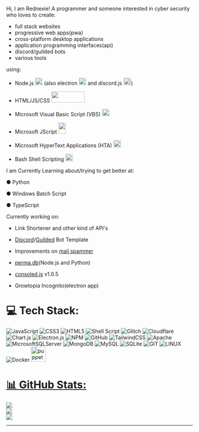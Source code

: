 Hi, I am Rednexie! A programmer and someone interested in cyber security who loves to create:

- full stack websites
- progressive web apps(pwa)
- cross-platform desktop applications
- application programming interfaces(api)
- discord/guilded bots
- various tools

using:


- Node.js <img src='https://encrypted-tbn0.gstatic.com/images?q=tbn:ANd9GcR_5WV7VpA7O5nDNXRiO9WhuwwGvVHwTc5Nww&usqp=CAU' width="20" height="20"></img> (also electron <img src='https://user-images.githubusercontent.com/3600593/60781010-41dfae80-a173-11e9-99f9-03a8b712b87d.png' width="20" height="20"></img> and discord.js <img src='https://encrypted-tbn0.gstatic.com/images?q=tbn:ANd9GcT0dzhAZ5lC0HknAS5rztchyPMSHeMoVHXX9MaokIWqA22sp0jEKVqoQHZEOiUTdAZaQSw&usqp=CAU' width="20" height="20"></img>)

- HTML/JS/CSS  <img src='https://cdn.vectorstock.com/i/preview-1x/25/67/set-three-icons-html-css-javascript-vector-26022567.jpg' width="90" height="30"></img>

- Microsoft Visual Basic Script (VBS) <img src='https://w7.pngwing.com/pngs/237/332/png-transparent-vbscript-scripting-language-visual-basic-microsoft-analyst-angle-text-rectangle-thumbnail.png' width="20" height="20"></img>

- Microsoft JScript <img src='https://camo.githubusercontent.com/183ae4a2855e0a8d5734c3abe41ac032195abe16ce711d02641d1542bef16d4d/68747470733a2f2f63646e2e646973636f72646170702e636f6d2f6174746163686d656e74732f313133373836333734313036313438343539342f313136393838383131303837323632353135322f696d6167652e706e673f65783d36353537306133352669733d363534343935333526686d3d6464326530656639623636623832323030623565386262653062626232333631373238666539666163333263306339393239613138653765333361623661396526' width="20" height="30"></img>

- Microsoft HyperText Applications (HTA) <img src='https://camo.githubusercontent.com/df544a82c17cf210de7ba185c0654df82eae3792d13f324fadfa1e83518ca527/68747470733a2f2f63646e2e646973636f72646170702e636f6d2f6174746163686d656e74732f313133373836333734313036313438343539342f313136393838383435363236303938393038392f696d6167652e706e673f65783d36353537306138372669733d363534343935383726686d3d3731383538386437363332356133313934333866343266343666363838323933663262373932666638363431636431633962323137343365353836613632666226' width="20" height="20"></img>

- Bash Shell Scripting <img src='https://cdn.icon-icons.com/icons2/2367/PNG/512/terminal_shell_icon_143501.png' width="20" height="20"></img>



I am Currently Learning about/trying to get better at:



● Python

● Windows Batch Script

● TypeScript



 Currently working on:



- Link Shortener and other kind of API's

- [Discord](https://github.com/Rednexie/discord-template)/[Guilded](https://github.com/Rednexie/guilded-template) Bot Template

- Improvements on [mail spammer](https://github.com/Rednexie/mail-interface) 

- [perma.db](https://npmjs.com/perma.db)(Node.js and Python)

- [consoled.js](https://npmjs.com/consoled.js) v1.0.5

- Growtopia Incognito(electron app)



# 💻 Tech Stack:
![JavaScript](https://img.shields.io/badge/javascript-%23323330.svg?style=for-the-badge&logo=javascript&logoColor=%23F7DF1E) ![CSS3](https://img.shields.io/badge/css3-%231572B6.svg?style=for-the-badge&logo=css3&logoColor=white) ![HTML5](https://img.shields.io/badge/html5-%23E34F26.svg?style=for-the-badge&logo=html5&logoColor=white) ![Shell Script](https://img.shields.io/badge/shell_script-%23121011.svg?style=for-the-badge&logo=gnu-bash&logoColor=white) ![Glitch](https://img.shields.io/badge/glitch-%233333FF.svg?style=for-the-badge&logo=glitch&logoColor=white) ![Cloudflare](https://img.shields.io/badge/Cloudflare-F38020?style=for-the-badge&logo=Cloudflare&logoColor=white) ![Chart.js](https://img.shields.io/badge/chart.js-F5788D.svg?style=for-the-badge&logo=chart.js&logoColor=white) ![Electron.js](https://img.shields.io/badge/Electron-191970?style=for-the-badge&logo=Electron&logoColor=white) ![NPM](https://img.shields.io/badge/NPM-%23000000.svg?style=for-the-badge&logo=npm&logoColor=white) ![GitHub](https://img.shields.io/badge/GitHub-%23121011.svg?style=for-the-badge&logo=github&logoColor=white) ![TailwindCSS](https://img.shields.io/badge/tailwindcss-%2338B2AC.svg?style=for-the-badge&logo=tailwind-css&logoColor=white) ![Apache](https://img.shields.io/badge/apache-%23D42029.svg?style=for-the-badge&logo=apache&logoColor=white) ![MicrosoftSQLServer](https://img.shields.io/badge/Microsoft%20SQL%20Sever-CC2927?style=for-the-badge&logo=microsoft%20sql%20server&logoColor=white) ![MongoDB](https://img.shields.io/badge/MongoDB-%234ea94b.svg?style=for-the-badge&logo=mongodb&logoColor=white) ![MySQL](https://img.shields.io/badge/mysql-%2300f.svg?style=for-the-badge&logo=mysql&logoColor=white) ![SQLite](https://img.shields.io/badge/sqlite-%2307405e.svg?style=for-the-badge&logo=sqlite&logoColor=white) ![GIT](https://img.shields.io/badge/Git-fc6d26?style=for-the-badge&logo=git&logoColor=white) ![LINUX](https://img.shields.io/badge/Linux-FCC624?style=for-the-badge&logo=linux&logoColor=black) ![Docker](https://img.shields.io/badge/docker-%230db7ed.svg?style=for-the-badge&logo=docker&logoColor=white) <a href="https://github.com/puppeteer/puppeteer" target="_blank" rel="noreferrer"> <img src="https://www.vectorlogo.zone/logos/pptrdev/pptrdev-official.svg" alt="puppeteer" width="40" height="40"/> </a> <a href="https://www.sqlite.org/" target="_blank" rel="noreferrer">
# 📊 GitHub Stats:
![](https://github-readme-stats.vercel.app/api?username=Rednexie&theme=dark&hide_border=false&include_all_commits=false&count_private=false)<br/>
![](https://github-readme-streak-stats.herokuapp.com/?user=Rednexie&theme=dark&hide_border=false)<br/>
![](https://github-readme-stats.vercel.app/api/top-langs/?username=Rednexie&theme=dark&hide_border=false&include_all_commits=false&count_private=false&layout=compact)

---
<!-- Proudly created with GPRM ( https://gprm.itsvg.in ) -->

